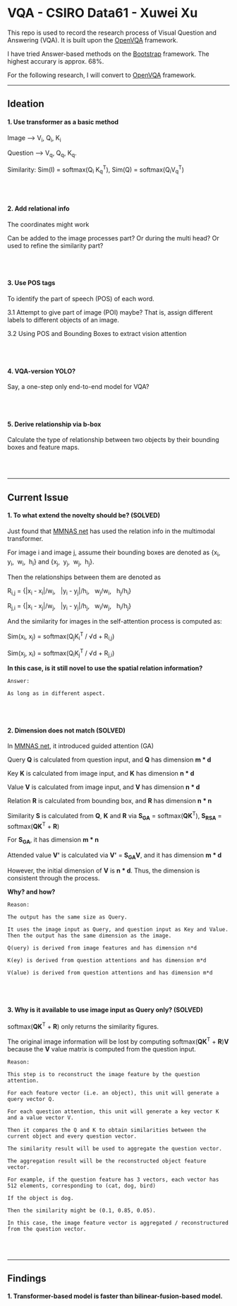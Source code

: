 # VQA - CSIRO Data61 - Xuwei Xu

This repo is used to record the research process of Visual Question and Answering (VQA). It is built upon the [OpenVQA](https://github.com/MILVLG/openvqa) framework.

I have tried Answer-based methods on the [Bootstrap](https://github.com/Cadene/bootstrap.pytorch) framework. The highest accurary is approx. 68%.

For the following research, I will convert to [OpenVQA](https://github.com/MILVLG/openvqa) framework.

---

## Ideation

#### 1. Use transformer as a basic method
  
Image --> V<sub>i</sub>, Q<sub>i</sub>, K<sub>i</sub>

Question --> V<sub>q</sub>, Q<sub>q</sub>, K<sub>q</sub>. 
    
Similarity: Sim(I) = softmax(Q<sub>i</sub> K<sub>q</sub><sup>T</sup>), Sim(Q) = softmax(Q<sub>i</sub>V<sub>q</sub><sup>T</sup>)

<br>
<br>

#### 2. Add relational info

The coordinates might work

Can be added to the image processes part? Or during the multi head? Or used to refine the similarity part?

<br>
<br>

#### 3. Use POS tags

To identify the part of speech (POS) of each word. 

3.1 Attempt to give part of image (POI) maybe? That is, assign different labels to different objects of an image.

3.2 Using POS and Bounding Boxes to extract vision attention

<br>
<br>

#### 4. VQA-version YOLO?

Say, a one-step only end-to-end model for VQA?

<br>
<br>

#### 5. Derive relationship via b-box

Calculate the type of relationship between two objects by their bounding boxes and feature maps.

<br>
<br>

---

## Current Issue

#### 1. To what extend the novelty should be? (SOLVED)

Just found that [MMNAS net](https://arxiv.org/pdf/2004.12070.pdf) has used the relation info in the multimodal transformer.
    
For image i and image j, assume their bounding boxes are denoted as {x<sub>i</sub>,&nbsp; y<sub>i</sub>,&nbsp; w<sub>i</sub>,&nbsp; h<sub>i</sub>} and {x<sub>j</sub>,&nbsp; y<sub>j</sub>,&nbsp; w<sub>j</sub>,&nbsp; h<sub>j</sub>}.

Then the relationships between them are denoted as

R<sub>i,j</sub> = {|x<sub>i</sub> - x<sub>i</sub>|/w<sub>i</sub>,&nbsp;&nbsp;  |y<sub>i</sub> - y<sub>j</sub>|/h<sub>i</sub>,&nbsp;&nbsp;  w<sub>j</sub>/w<sub>i</sub>,&nbsp;&nbsp; h<sub>j</sub>/h<sub>i</sub>}

R<sub>j,i</sub> = {|x<sub>i</sub> - x<sub>j</sub>|/w<sub>j</sub>,&nbsp;&nbsp;  |y<sub>i</sub> - y<sub>j</sub>|/h<sub>j</sub>,&nbsp;&nbsp;  w<sub>i</sub>/w<sub>j</sub>,&nbsp;&nbsp; h<sub>i</sub>/h<sub>j</sub>}

And the similarity for images in the self-attention process is computed as:

Sim(x<sub>i</sub>, x<sub>j</sub>) = softmax(Q<sub>j</sub>K<sub>i</sub><sup>T</sup> / <span>&#8730;</span>d + R<sub>i,j</sub>)

Sim(x<sub>j</sub>, x<sub>i</sub>) = softmax(Q<sub>i</sub>K<sub>j</sub><sup>T</sup> / <span>&#8730;</span>d + R<sub>j,i</sub>)

**In this case, is it still novel to use the spatial relation information?**

```
Answer:

As long as in different aspect. 
```

<br>
<br>


#### 2. Dimension does not match (SOLVED)

In [MMNAS net](https://arxiv.org/pdf/2004.12070.pdf), it introduced guided attention (GA)

Query **Q** is calculated from question input, and **Q** has dimension **m * d**

Key **K** is calculated from image input, and **K** has dimension **n * d**

Value **V** is calculated from image input, and **V** has dimension **n * d**

Relation **R** is calculated from bounding box, and **R** has dimension **n * n**

Similarity **S** is calculated from **Q**, **K** and **R** via **S<sub>GA</sub>** = softmax(**QK**<sup>T</sup>), **S<sub>RSA</sub>** = softmax(**QK**<sup>T</sup> + **R**)

For **S<sub>GA</sub>**, it has dimension **m * n**

Attended value **V'** is calculated via **V'** = **S<sub>GA</sub>V**, and it has dimension **m * d**
 
However, the initial dimension of **V** is **n * d**. Thus, the dimension is consistent through the process.
 
**Why? and how?**

```
Reason:

The output has the same size as Query.

It uses the image input as Query, and question input as Key and Value. Then the output has the same dimension as the image.

Q(uery) is derived from image features and has dimension n*d

K(ey) is derived from question attentions and has dimension m*d

V(alue) is derived from question attentions and has dimension m*d
```

<br>
<br>

#### 3. Why is it available to use image input as Query only? (SOLVED)

softmax(**QK**<sup>T</sup> + **R**) only returns the similarity figures.

The original image information will be lost by computing softmax(**QK**<sup>T</sup> + **R**)**V** because the **V** value matrix is computed from the question input.

```
Reason:

This step is to reconstruct the image feature by the question attention.

For each feature vector (i.e. an object), this unit will generate a query vector Q.

For each question attention, this unit will generate a key vector K and a value vector V.

Then it compares the Q and K to obtain similarities between the current object and every question vector.

The similarity result will be used to aggregate the question vector.

The aggregation result will be the reconstructed object feature vector.

For example, if the question feature has 3 vectors, each vector has 512 elements, corresponding to (cat, dog, bird)

If the object is dog.

Then the similarity might be (0.1, 0.85, 0.05).

In this case, the image feature vector is aggregated / reconstructured from the question vector.

```
<br>
<br>

---

## Findings

#### 1. Transformer-based model is faster than bilinear-fusion-based model.
